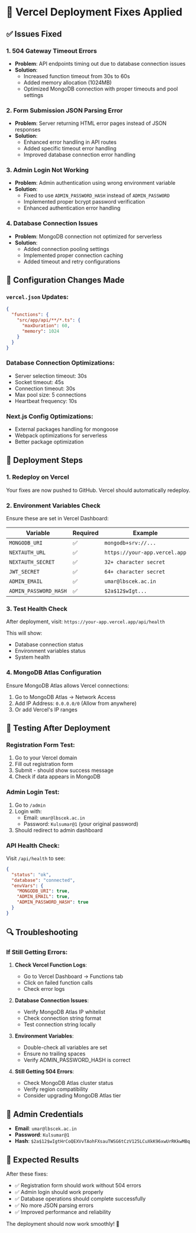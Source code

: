 # 🚀 Vercel Deployment Fixes Applied

## ✅ Issues Fixed

### 1. **504 Gateway Timeout Errors**
- **Problem**: API endpoints timing out due to database connection issues
- **Solution**: 
  - Increased function timeout from 30s to 60s
  - Added memory allocation (1024MB)
  - Optimized MongoDB connection with proper timeouts and pool settings

### 2. **Form Submission JSON Parsing Error**
- **Problem**: Server returning HTML error pages instead of JSON responses
- **Solution**: 
  - Enhanced error handling in API routes
  - Added specific timeout error handling
  - Improved database connection error handling

### 3. **Admin Login Not Working**
- **Problem**: Admin authentication using wrong environment variable
- **Solution**: 
  - Fixed to use `ADMIN_PASSWORD_HASH` instead of `ADMIN_PASSWORD`
  - Implemented proper bcrypt password verification
  - Enhanced authentication error handling

### 4. **Database Connection Issues**
- **Problem**: MongoDB connection not optimized for serverless
- **Solution**: 
  - Added connection pooling settings
  - Implemented proper connection caching
  - Added timeout and retry configurations

## 🔧 Configuration Changes Made

### `vercel.json` Updates:
```json
{
  "functions": {
    "src/app/api/**/*.ts": {
      "maxDuration": 60,
      "memory": 1024
    }
  }
}
```

### Database Connection Optimizations:
- Server selection timeout: 30s
- Socket timeout: 45s  
- Connection timeout: 30s
- Max pool size: 5 connections
- Heartbeat frequency: 10s

### Next.js Config Optimizations:
- External packages handling for mongoose
- Webpack optimizations for serverless
- Better package optimization

## 🎯 Deployment Steps

### 1. Redeploy on Vercel
Your fixes are now pushed to GitHub. Vercel should automatically redeploy.

### 2. Environment Variables Check
Ensure these are set in Vercel Dashboard:

| Variable | Required | Example |
|----------|----------|---------|
| `MONGODB_URI` | ✅ | `mongodb+srv://...` |
| `NEXTAUTH_URL` | ✅ | `https://your-app.vercel.app` |
| `NEXTAUTH_SECRET` | ✅ | `32+ character secret` |
| `JWT_SECRET` | ✅ | `64+ character secret` |
| `ADMIN_EMAIL` | ✅ | `umar@lbscek.ac.in` |
| `ADMIN_PASSWORD_HASH` | ✅ | `$2a$12$wIgt...` |

### 3. Test Health Check
After deployment, visit: `https://your-app.vercel.app/api/health`

This will show:
- Database connection status
- Environment variables status
- System health

### 4. MongoDB Atlas Configuration
Ensure MongoDB Atlas allows Vercel connections:
1. Go to MongoDB Atlas → Network Access
2. Add IP Address: `0.0.0.0/0` (Allow from anywhere)
3. Or add Vercel's IP ranges

## 🧪 Testing After Deployment

### Registration Form Test:
1. Go to your Vercel domain
2. Fill out registration form
3. Submit - should show success message
4. Check if data appears in MongoDB

### Admin Login Test:
1. Go to `/admin`
2. Login with:
   - Email: `umar@lbscek.ac.in`
   - Password: `Kulsumar@1` (your original password)
3. Should redirect to admin dashboard

### API Health Check:
Visit `/api/health` to see:
```json
{
  "status": "ok",
  "database": "connected",
  "envVars": {
    "MONGODB_URI": true,
    "ADMIN_EMAIL": true,
    "ADMIN_PASSWORD_HASH": true
  }
}
```

## 🔍 Troubleshooting

### If Still Getting Errors:

1. **Check Vercel Function Logs**:
   - Go to Vercel Dashboard → Functions tab
   - Click on failed function calls
   - Check error logs

2. **Database Connection Issues**:
   - Verify MongoDB Atlas IP whitelist
   - Check connection string format
   - Test connection string locally

3. **Environment Variables**:
   - Double-check all variables are set
   - Ensure no trailing spaces
   - Verify ADMIN_PASSWORD_HASH is correct

4. **Still Getting 504 Errors**:
   - Check MongoDB Atlas cluster status
   - Verify region compatibility
   - Consider upgrading MongoDB Atlas tier

## 📱 Admin Credentials

- **Email**: `umar@lbscek.ac.in`
- **Password**: `Kulsumar@1`
- **Hash**: `$2a$12$wIgtHrCoQEXVvTAohFXsauTWSG6tCzV125LCuXkK96xwUrRKkwMBq`

## 🎉 Expected Results

After these fixes:
- ✅ Registration form should work without 504 errors
- ✅ Admin login should work properly
- ✅ Database operations should complete successfully
- ✅ No more JSON parsing errors
- ✅ Improved performance and reliability

The deployment should now work smoothly! 🚀